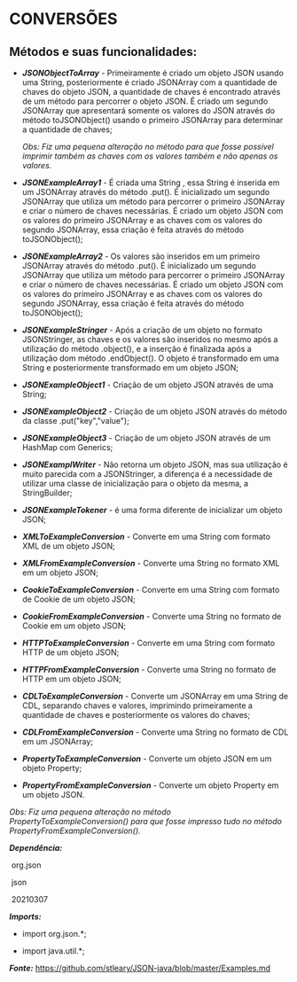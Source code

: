 <h1>CONVERSÕES</h1>




<h2>Métodos e suas funcionalidades:</h2>



- ***JSONObjectToArray*** - Primeiramente é criado um objeto JSON usando uma String, posteriormente é criado JSONArray com a quantidade de chaves do objeto JSON, a quantidade de chaves é encontrado através de um método para percorrer o objeto JSON. É criado um segundo JSONArray que apresentará somente os valores do JSON através do método toJSONObject() usando o primeiro JSONArray para determinar a quantidade de chaves;

  *Obs: Fiz uma pequena alteração no método  para que fosse possível imprimir também as chaves com os valores também  e não apenas os valores.*

  

- ***JSONExampleArray1*** - É criada uma String , essa String é inserida em um JSONArray através do método .put(). É inicializado um segundo JSONArray que utiliza um método para percorrer o primeiro JSONArray e criar o número de chaves necessárias. É criado um objeto JSON com os valores do primeiro JSONArray e as chaves com os valores do segundo JSONArray, essa criação é feita através do método toJSONObject();

  

- ***JSONExampleArray2*** - Os valores são  inseridos em um primeiro JSONArray através do método .put(). É inicializado um segundo JSONArray que utiliza um método para percorrer o primeiro JSONArray e criar o número de chaves necessárias. É criado um objeto JSON com os valores do primeiro JSONArray e as chaves com os valores do segundo JSONArray, essa criação é feita através do método toJSONObject();

  

- ***JSONExampleStringer*** - Após a criação de um objeto no formato JSONStringer, as chaves e os valores são inseridos no mesmo após a utilização do método .object(), e a inserção é finalizada após a utilização dom método .endObject(). O objeto é transformado em uma String e posteriormente transformado em um objeto JSON; 

  

- ***JSONExampleObject1*** - Criação de um objeto JSON através de uma String;

  

- ***JSONExampleObject2*** - Criação de um objeto JSON através do método da classe .put("key","value");

  

- ***JSONExampleObject3*** - Criação de um objeto JSON através de um HashMap com Generics;

  

- ***JSONExamplWriter*** - Não retorna um objeto JSON, mas sua utilização é muito parecida com a JSONStringer, a diferença é a necessidade de utilizar uma classe de inicialização para o objeto da mesma, a StringBuilder;

  

- ***JSONExampleTokener*** - é uma forma diferente de inicializar um objeto JSON;

  

- ***XMLToExampleConversion*** - Converte em uma String com formato XML de um objeto JSON;

  

- ***XMLFromExampleConversion*** -  Converte uma String no formato XML em um objeto JSON;

  

- ***CookieToExampleConversion*** - Converte em uma String com formato de Cookie de um objeto JSON;

  

- ***CookieFromExampleConversion*** - Converte uma String no formato de Cookie em um objeto JSON;

  

- ***HTTPToExampleConversion*** - Converte em uma String com formato HTTP de um objeto JSON;

  

- ***HTTPFromExampleConversion*** - Converte uma String no formato de HTTP em um objeto JSON;

  

- ***CDLToExampleConversion*** - Converte um JSONArray em uma String de CDL, separando chaves e valores, imprimindo primeiramente a quantidade de chaves e posteriormente os valores do chaves;

  

- ***CDLFromExampleConversion*** - Converte uma String no formato de CDL em um JSONArray;

  

- ***PropertyToExampleConversion*** - Converte um objeto JSON em um objeto Property;

  

- ***PropertyFromExampleConversion*** -  Converte um objeto Property em um objeto JSON.

*Obs: Fiz uma pequena alteração no método  PropertyToExampleConversion() para que fosse impresso tudo no método PropertyFromExampleConversion().*



***Dependência:***

<dependency>

​	<groupId>org.json</groupId>

​	<artifactId>json</artifactId>

​	<version>20210307</version>

</dependency>



***Imports:***

- import org.json.*;

- import java.util.*;

  

***Fonte:*** https://github.com/stleary/JSON-java/blob/master/Examples.md

